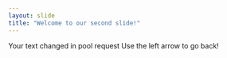 ```yaml
---
layout: slide
title: "Welcome to our second slide!"
---
```

Your text changed in pool request
Use the left arrow to go back!
